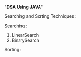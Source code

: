 "**DSA Using JAVA**" 

Searching and Sorting Techniques :

Searching :
1. LinearSearch
2. BinarySearch

Sorting :
